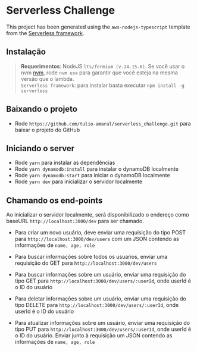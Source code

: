 # Serverless Challenge

This project has been generated using the `aws-nodejs-typescript` template from the [Serverless framework](https://www.serverless.com/).


## Instalação

> **Requerimentos**: NodeJS `lts/fermium (v.14.15.0)`. Se você usar o nvm [nvm](https://github.com/nvm-sh/nvm), rode `nvm use` para garantir que você esteja na mesma versão que o lambda. <br/> `Serverless framework`: para instalar basta executar `npm install -g serverless` 

## Baixando o projeto

- Rode `https://github.com/tulio-amaral/serverless_challenge.git` para baixar o projeto do GitHub            

## Iniciando o server

- Rode `yarn` para instalar as dependências
- Rode `yarn dynamodb:install` para instalar o dynamoDB localmente
- Rode `yarn dynamodb:start` para iniciar o dynamoDB localmente
- Rode `yarn dev` para inicializar o servidor localmente

## Chamando os end-points

Ao inicializar o servidor localmente, será disponibilizado o endereço como baseURL `http://localhost:3000/dev` para ser chamado.

- Para criar um novo usuário, deve enviar uma requisição do tipo POST para `http://localhost:3000/dev/users` com um JSON contendo as informações de `name, age, role`

- Para buscar informações sobre todos os usuarios, enviar uma requisição do GET para `http://localhost:3000/dev/users`

- Para buscar informações sobre um usuário, enviar uma requisição do tipo GET para `http://localhost:3000/dev/users/:userId`, onde userId é o ID do usuário

- Para deletar informações sobre um usuário, enviar uma requisição do tipo DELETE para `http://localhost:3000/dev/users/:userId`, onde userId é o ID do usuário

- Para atualizar informações sobre um usuário, enviar uma requisição do tipo PUT para `http://localhost:3000/dev/users/:userId`, onde userId é o ID do usuário. Enviar junto à requisição um JSON contendo as informações de `name, age, role`
